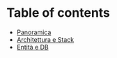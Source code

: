 # Table of contents

* [Panoramica](README.md)
* [Architettura e Stack](architettura-e-stack.md)
* [Entità e DB](entita-e-db.md)

